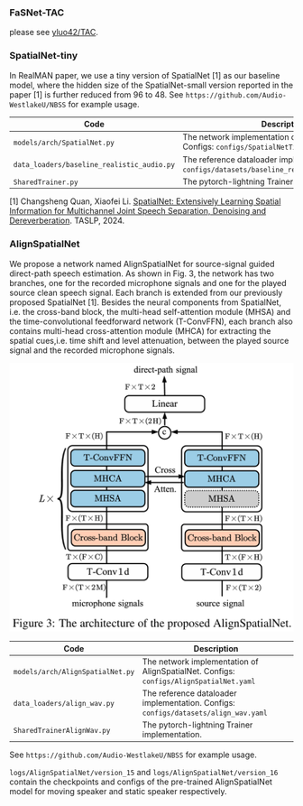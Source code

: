 ### FaSNet-TAC
please see [yluo42/TAC](https://github.com/yluo42/TAC).



### SpatialNet-tiny

In RealMAN paper, we use a tiny version of SpatialNet [1] as our baseline model, where the hidden size of the SpatialNet-small version reported in the paper [1] is further reduced from 96 to 48. See `https://github.com/Audio-WestlakeU/NBSS` for example usage.


| Code | Description |
| --- | --- |
| `models/arch/SpatialNet.py` | The network implementation of AlignSpatialNet. Configs: `configs/SpatialNetTiny.yaml` |
| `data_loaders/baseline_realistic_audio.py` | The reference dataloader implementation. Configs: `configs/datasets/baseline_realistic_audio_16k.yaml` |
| `SharedTrainer.py` | The pytorch-lightning Trainer implementation.|


[1] Changsheng Quan, Xiaofei Li. [SpatialNet: Extensively Learning Spatial Information for Multichannel Joint Speech Separation, Denoising and Dereverberation](https://arxiv.org/abs/2307.16516). TASLP, 2024.




### AlignSpatialNet
We propose a network named AlignSpatialNet for source-signal guided direct-path speech estimation. As shown in Fig. 3, the network has two branches, one for the recorded microphone signals and one for the played source clean speech signal. Each branch is extended from our previously proposed SpatialNet [1]. Besides the neural components from SpatialNet, i.e. the cross-band block, the multi-head self-attention module (MHSA) and the time-convolutional feedforward network (T-ConvFFN), each branch also contains multi-head cross-attention module (MHCA) for extracting the spatial cues,i.e. time shift and level attenuation, between the played source signal and the recorded microphone signals.

<div align=center>
<img src="../../images/alignspatialnet.png" width="700"/>
</div>


| Code | Description |
| --- | --- |
| `models/arch/AlignSpatialNet.py` | The network implementation of AlignSpatialNet. Configs: `configs/AlignSpatialNet.yaml` |
| `data_loaders/align_wav.py` | The reference dataloader implementation. Configs: `configs/datasets/align_wav.yaml` |
| `SharedTrainerAlignWav.py` | The pytorch-lightning Trainer implementation.|

See `https://github.com/Audio-WestlakeU/NBSS` for example usage.

`logs/AlignSpatialNet/version_15` and `logs/AlignSpatialNet/version_16` contain the checkpoints and configs of the pre-trained AlignSpatialNet model for moving speaker and static speaker respectively.

